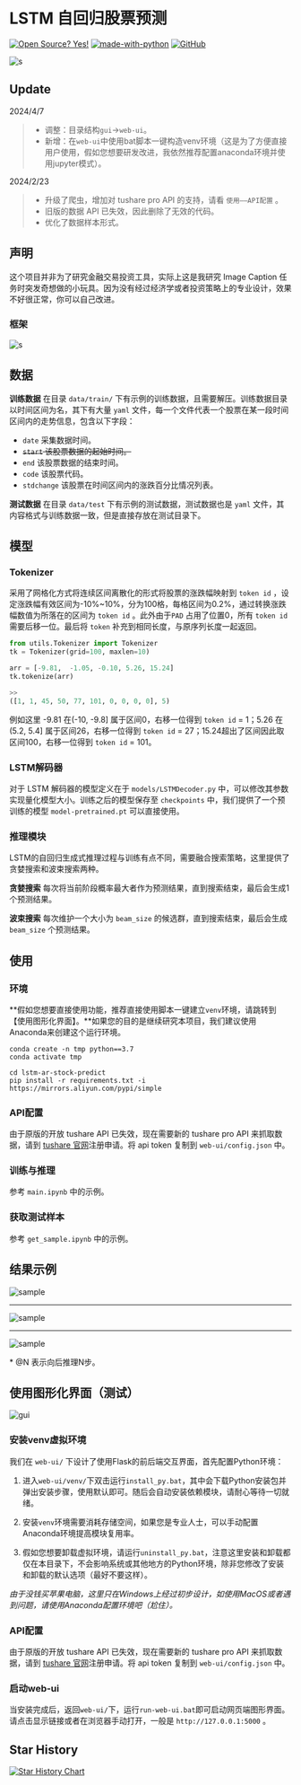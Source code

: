 # LSTM 自回归股票预测

[![Open Source? Yes!](https://badgen.net/badge/Open%20Source%20%3F/Yes%21/blue?icon=github)](https://github.com/Naereen/badges/) [![made-with-python](https://img.shields.io/badge/Made%20with-Python-1f425f.svg)](https://www.python.org/) [![GitHub](https://badgen.net/badge/icon/github?icon=github&label)](https://github.com)

![s](img/title.png)

## Update

2024/4/7

>
>
>- 调整：目录结构`gui`->`web-ui`。
>- 新增：在`web-ui`中使用bat脚本一键构造venv环境（这是为了方便直接用户使用，假如您想要研发改进，我依然推荐配置anaconda环境并使用jupyter模式）。

2024/2/23

>
>
>- 升级了爬虫，增加对 tushare pro API 的支持，请看 `使用——API配置` 。
>- 旧版的数据 API 已失效，因此删除了无效的代码。
>- 优化了数据样本形式。



## 声明

这个项目并非为了研究金融交易投资工具，实际上这是我研究 Image Caption 任务时突发奇想做的小玩具。因为没有经过经济学或者投资策略上的专业设计，效果不好很正常，你可以自己改进。



### 框架

![s](img/framework.png)



## 数据

**训练数据** 在目录 `data/train/` 下有示例的训练数据，且需要解压。训练数据目录以时间区间为名，其下有大量 `yaml` 文件，每一个文件代表一个股票在某一段时间区间内的走势信息，包含以下字段：

- `date` 采集数据时间。
- ~~`start` 该股票数据的起始时间。~~
- `end` 该股票数据的结束时间。
- `code` 该股票代码。
- `stdchange` 该股票在时间区间内的涨跌百分比情况列表。

**测试数据** 在目录 `data/test` 下有示例的测试数据，测试数据也是 `yaml` 文件，其内容格式与训练数据一致，但是直接存放在测试目录下。



## 模型

### Tokenizer

采用了网格化方式将连续区间离散化的形式将股票的涨跌幅映射到 `token id` ，设定涨跌幅有效区间为-10%~10%，分为100格，每格区间为0.2%，通过转换涨跌幅数值为所落在的区间为 `token id` 。此外由于`PAD` 占用了位置0，所有 `token id`需要后移一位。最后将 `token` 补充到相同长度，与原序列长度一起返回。

```python
from utils.Tokenizer import Tokenizer
tk = Tokenizer(grid=100, maxlen=10)

arr = [-9.81,  -1.05, -0.10, 5.26, 15.24]
tk.tokenize(arr)

>>
([1, 1, 45, 50, 77, 101, 0, 0, 0, 0], 5)
```

例如这里 -9.81 在(-10, -9.8] 属于区间0，右移一位得到 `token id` = 1；5.26 在 (5.2, 5.4] 属于区间26，右移一位得到 `token id` = 27；15.24超出了区间因此取区间100，右移一位得到 `token id` = 101。

### LSTM解码器

对于 LSTM 解码器的模型定义在于 `models/LSTMDecoder.py` 中，可以修改其参数实现量化模型大小。训练之后的模型保存至 `checkpoints` 中，我们提供了一个预训练的模型 `model-pretrained.pt` 可以直接使用。

### 推理模块

LSTM的自回归生成式推理过程与训练有点不同，需要融合搜索策略，这里提供了贪婪搜索和波束搜索两种。

**贪婪搜索** 每次将当前阶段概率最大者作为预测结果，直到搜索结束，最后会生成1个预测结果。

**波束搜索** 每次维护一个大小为 `beam_size` 的候选群，直到搜索结束，最后会生成 `beam_size` 个预测结果。



## 使用

### 环境

**假如您想要直接使用功能，推荐直接使用脚本一键建立`venv`环境，请跳转到【使用图形化界面】。**如果您的目的是继续研究本项目，我们建议使用Anaconda来创建这个运行环境。

```shell
conda create -n tmp python==3.7
conda activate tmp
```

```shell
cd lstm-ar-stock-predict
pip install -r requirements.txt -i https://mirrors.aliyun.com/pypi/simple
```

### API配置

由于原版的开放 tushare API 已失效，现在需要新的 tushare pro API 来抓取数据，请到 [tushare 官网](https://tushare.pro/)注册申请。将 api token 复制到 `web-ui/config.json` 中。

### 训练与推理

参考 `main.ipynb` 中的示例。

### 获取测试样本

参考 `get_sample.ipynb` 中的示例。



## 结果示例

![sample](img/sample01.png)

<hr/>

![sample](img/sample11.png)

<hr/>

![sample](img/sample21.png)

\* @N 表示向后推理N步。



## 使用图形化界面（测试）

![gui](img/gui.png)

### 安装venv虚拟环境

我们在 `web-ui/` 下设计了使用Flask的前后端交互界面，首先配置Python环境：

1. 进入`web-ui/venv/`下双击运行`install_py.bat`，其中会下载Python安装包并弹出安装步骤，使用默认即可。随后会自动安装依赖模块，请耐心等待一切就绪。

2. 安装`venv`环境需要消耗存储空间，如果您是专业人士，可以手动配置Anaconda环境提高模块复用率。
3. 假如您想要卸载虚拟环境，请运行`uninstall_py.bat`，注意这里安装和卸载都仅在本目录下，不会影响系统或其他地方的Python环境，除非您修改了安装和卸载的默认选项（最好不要这样）。

*由于没钱买苹果电脑，这里只在Windows上经过初步设计，如使用MacOS或者遇到问题，请使用Anaconda配置环境吧（尬住）。*

### API配置

由于原版的开放 tushare API 已失效，现在需要新的 tushare pro API 来抓取数据，请到 [tushare 官网](https://tushare.pro/)注册申请。将 api token 复制到 `web-ui/config.json` 中。

### 启动web-ui

当安装完成后，返回`web-ui/`下，运行`run-web-ui.bat`即可启动网页端图形界面。请点击显示链接或者在浏览器手动打开，一般是 `http://127.0.0.1:5000` 。

## Star History

[![Star History Chart](https://api.star-history.com/svg?repos=aldenhovel/lstm-ar-stock-predict&type=Date)](https://star-history.com/#aldenhovel/lstm-ar-stock-predict&Date)